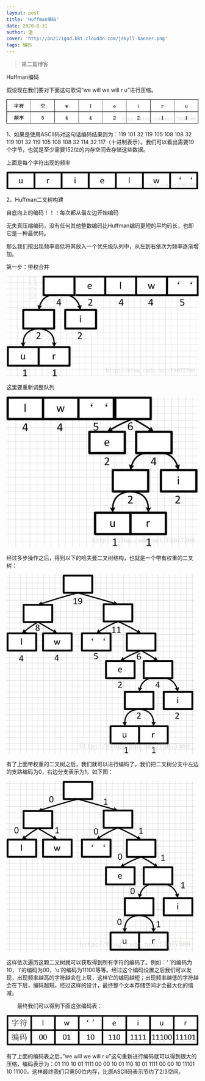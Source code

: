 ```yaml
---
layout: post
title: 'Huffman编码'
date: 2020-8-31
author: 温
cover: 'http://on2171g4d.bkt.clouddn.com/jekyll-banner.png'
tags: 编码
---
```


>第二篇博客

Huffman编码

假设现在我们要对下面这句歌词“we will we will r u”进行压缩。

![My Jekyll themes](https://github.com/warmingzzz/warmingzzz.github.io/blob/master/assets/img/Huffman0.jpeg)

1、如果是使用ASCII码对这句话编码结果则为：119 101 32 119 105 108 108 32 119 101 32 119 105 108 108 32 114 32 117（十进制表示）。我们可以看出需要19个字节，也就是至少需要152位的内存空间去存储这些数据。

上面是每个字符出现的频率 

![Alt text](../assets/img/Huffman1.jpeg)

2、Huffman二叉树构建

自底向上的编码！！！每次都从最左边开始编码

无失真压缩编码，没有任何其他整数编码比Huffman编码更短的平均码长，也即它是一种最优码。

那么我们按出现频率高低将其放入一个优先级队列中，从左到右依次为频率逐渐增加。 

第一步：带权合并 



![Alt text](../assets/img/Huffman3.jpeg)



这里要重新调整队列 

![Alt text](../assets/img/Huffman4.jpeg)

经过多步操作之后，得到以下的哈夫曼二叉树结构，也就是一个带有权重的二叉树：



![Alt text](../assets/img/Huffman5.jpeg)



有了上面带权重的二叉树之后，我们就可以进行编码了。我们把二叉树分支中左边的支路编码为0，右边分支表示为1，如下图：

![Alt text](../assets/img/Huffman6.jpeg)

这样依次遍历这颗二叉树就可以获取得到所有字符的编码了。例如：‘ ’的编码为10，‘l’的编码为00，‘u’的编码为11100等等。经过这个编码设置之后我们可以发现，出现频率越高的字符越会在上层，这样它的编码越短；出现频率越低的字符越会在下层，编码越短。经过这样的设计，最终整个文本存储空间才会最大化的缩减。

　　最终我们可以得到下面这张编码表：



![Alt text](../assets/img/Huffman7.jpeg)

有了上面的编码表之后，”we will we will r u”这句重新进行编码就可以得到很大的压缩，编码表示为：01 110 10 01 1111 00 00 10 01 110 10 01 1111 00 00 10 11101 10 11100。这样最终我们只需50位内存，比原ASCII码表示节约了2/3空间， 



